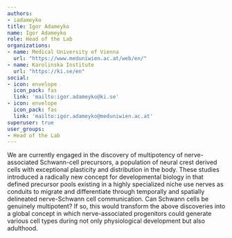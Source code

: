 ```yaml
---
authors:
- iadameyko
title: Igor Adameyko
name: Igor Adameyko
role: Head of the Lab
organizations:
- name: Medical University of Vienna
  url: "https://www.meduniwien.ac.at/web/en/"
- name: Karolinska Institute
  url: "https://ki.se/en"
social:
- icon: envelope
  icon_pack: fas
  link: 'mailto:igor.adameyko@ki.se'
- icon: envelope
  icon_pack: fas
  link: 'mailto:igor.adameyko@meduniwien.ac.at'
superuser: true
user_groups:
- Head of the Lab
---
```


We are currently engaged in the discovery of multipotency of nerve-associated Schwann-cell precursors, a population of neural crest derived cells with exceptional plasticity and distribution in the body. These studies introduced a radically new concept for developmental biology in that defined precursor pools existing in a highly specialized niche use nerves as conduits to migrate and differentiate through temporally and spatially delineated nerve-Schwann cell communication. Can Schwann cells be genuinely multipotent? If so, this would transform the above discoveries into a global concept in which nerve-associated progenitors could generate various cell types during not only physiological development but also adulthood.
